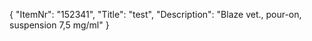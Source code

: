 {
  "ItemNr": "152341",
  "Title": "test",
  "Description": "Blaze vet., pour-on, suspension 7,5 mg/ml"
}